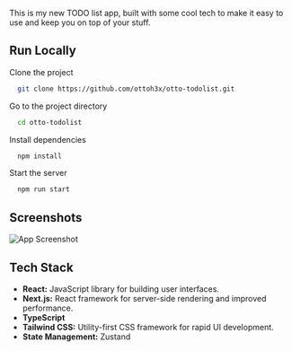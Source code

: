 This is my new TODO list app, built with some cool tech to make it easy to use and keep you on top of your stuff.
## Run Locally

Clone the project

```bash
  git clone https://github.com/ottoh3x/otto-todolist.git
```

Go to the project directory

```bash
  cd otto-todolist
```

Install dependencies

```bash
  npm install
```

Start the server

```bash
  npm run start
```


## Screenshots

![App Screenshot](https://i.imgur.com/GCyhsFR.png)


## Tech Stack

- **React:** JavaScript library for building user interfaces.
- **Next.js:** React framework for server-side rendering and improved performance.
- **TypeScript**
- **Tailwind CSS:** Utility-first CSS framework for rapid UI development.
- **State Management:** Zustand




<!-- ## Support -->

<!-- Show your Support with a coffee!: https://ko-fi.com/ottoprogrammer -->
